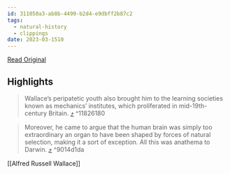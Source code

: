 ```yaml
---
id: 311050a3-ab8b-4499-b2d4-e9dbff2b87c2
tags:
  - natural-history
  - clippings
date: 2023-03-1510
---
```

[Read Original](https://archive.ph/KwxZ1)

## Highlights

> Wallace’s peripatetic youth also brought him to the learning societies known as mechanics’ institutes, which proliferated in mid-19th-century Britain. [⤴️](https://omnivore.app/me/radical-by-nature-review-alfred-russel-wallace-s-evolution-wsj-18b6ef977d7#11826180-0eeb-47b8-951c-185b5eeabfb2)  ^11826180

> Moreover, he came to argue that the human brain was simply too extraordinary an organ to have been shaped by forces of natural selection, making it a sort of exception. All this was anathema to Darwin. [⤴️](https://omnivore.app/me/radical-by-nature-review-alfred-russel-wallace-s-evolution-wsj-18b6ef977d7#9014d1da-594c-4c3a-880d-c15895842a7c)  ^9014d1da

[[Alfred Russell Wallace]]